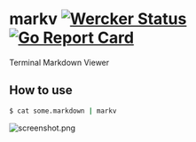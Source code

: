 # markv [![Wercker Status](https://app.wercker.com/status/6d8b179e9f26b43774c53c674f444a12/s/ "wercker status")](https://app.wercker.com/project/byKey/6d8b179e9f26b43774c53c674f444a12) [![Go Report Card](https://goreportcard.com/badge/github.com/nmi/markv)](https://goreportcard.com/report/github.com/nmi/markv)

Terminal Markdown Viewer 

## How to use

```bash
$ cat some.markdown | markv
```

![screenshot.png](https://raw.githubusercontent.com/nmi/markv/master/docs/screenshot.png)
